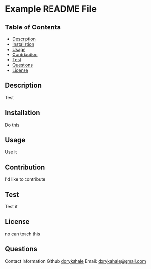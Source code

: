 # Example README File
  ## Table of Contents
  * [Description](#Description)
  * [Installation](#Installation)
  * [Usage](#Usage)
  * [Contribution](#Contribution)
  * [Test](#Test)
  * [Questions](#Questions)
  * [License](#License)
  
  ## Description
  Test
  ## Installation
  Do this
  ## Usage
  Use it
  ## Contribution
  I'd like to contribute
  ## Test
  Test it
  ## License
  no can touch this

  ## Questions
  Contact Information
  Github [dorykahale](https://github.com/dorykahale)
  Email: dorykahale@gmail.com
